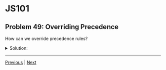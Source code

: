 # JS101
## Problem 49: Overriding Precedence

How can we override precedence rules?

<details>
<summary>Solution:</summary>

Using parentheses.

Parentheses have the highest precedence and allow you to explicitly control the order of operations:

```js
// Without parentheses (multiplication has higher precedence)
2 + 3 * 4       // 2 + 12 = 14

// With parentheses (addition happens first)
(2 + 3) * 4     // 5 * 4 = 20

// Another example
5 - 3 + 2       // 4 (left-to-right: (5 - 3) + 2)
5 - (3 + 2)     // 0 (addition happens first)

// With logical operators
true || false && false    // true (AND has higher precedence)
(true || false) && false  // false (OR happens first)
```

Parentheses make the evaluation order explicit and can improve code readability even when they're not strictly necessary.

</details>

---

[Previous](048.md) | [Next](050.md)

